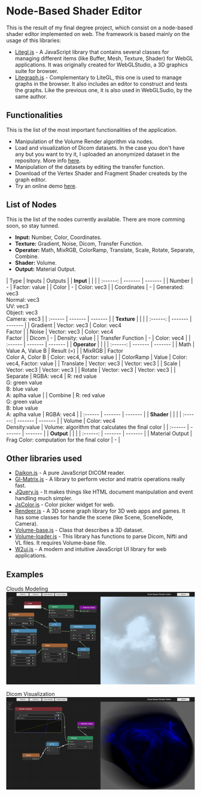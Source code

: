 # Node-Based Shader Editor
 
This is the result of my final degree project, which consist on a node-based shader editor implemented on web. The framework is based mainly on the usage of this libraries:

 * [Litegl.js](https://github.com/jagenjo/litegl.js) - A JavaScript library that contains several classes for managing different items (like Buffer, Mesh, Texture, Shader) for WebGL applications. It was originally created for WebGLStudio, a 3D graphics suite for browser.
 * [Litegraph.js](https://github.com/jagenjo/litegraph.js) - Complementary to LiteGL, this one is used to manage graphs in the browser. It also includes an editor to construct and tests the graphs. Like the previous one, it is also used in WebGLSudio, by the same author.

## Functionalities

This is the list of the most important functionalities of the application.

 * Manipulation of the Volume Render algorithm via nodes.
 * Load and visualization of Dicom datasets. In the case you don't have any but you want to try it, I uploaded an anonymized dataset in the repository. More info [here](https://www.dicomlibrary.com/).
 * Manipulation of the datasets by editing the transfer function.
 * Download of the Vertex Shader and Fragment Shader createds by the graph editor.
 * Try an online demo [here](https://victorubieto.github.io/graph_system/).

## List of Nodes

This is the list of the nodes currently available. There are more comming soon, so stay tunned.

 * **Input:** Number, Color, Coordinates.
 * **Texture:** Gradient, Noise, Dicom, Transfer Function.
 * **Operator:** Math, MixRGB, ColorRamp, Translate, Scale, Rotate, Separate, Combine.
 * **Shader:** Volume.
 * **Output:** Material Output.
 
 | Type |  Inputs | Outputs |
 | **Input** | | |
 | :------: | ------- | ------- |
 | Number | - | Factor: value |
 | Color | - | Color: vec3 |
 | Coordinates | - | Generated: vec3<br/>Normal: vec3<br/>UV: vec3<br/>Object: vec3<br/>Camera: vec3 |
 | :------ | ------- | ------- |
 | **Texture** | | |
 | :------: | ------- | ------- |
 | Gradient | Vector: vec3 | Color: vec4 <br/>Factor |
 | Noise | Vector: vec3 | Color: vec4 <br/>Factor |
 | Dicom | - | Density: value |
 | Transfer Function | - | Color: vec4 |
 | :------ | ------- | ------- |
 | **Operator** | | |
 | :------: | ------- | ------- |
 | Math | Value A, Value B | Result (=) |
 | MixRGB | Factor <br/>Color A, Color B | Color: vec4, Factor: value |
 | ColorRamp | Value | Color: vec4, Factor: value |
 | Translate | Vector: vec3 | Vector: vec3 |
 | Scale | Vector: vec3 | Vector: vec3 |
 | Rotate | Vector: vec3 | Vector: vec3 |
 | Separate | RGBA: vec4 | R: red value<br/>G: green value<br/>B: blue value<br/>A: aplha value |
 | Combine | R: red value<br/>G: green value<br/>B: blue value<br/>A: aplha value | RGBA: vec4 |
 | :------ | ------- | ------- |
 | **Shader** | | |
 | :------: | ------- | ------- |
 | Volume | Color: vec4<br/>Density:value | Volume: algorithm that calculates the final color |
 | :------ | ------- | ------- |
 | **Output** | | |
 | :------: | ------- | ------- |
 | Material Output | Frag Color: computation for the final color | - |

## Other libraries used

 * [Daikon.js](https://github.com/rii-mango/Daikon) - A pure JavaScript DICOM reader. 
 * [Gl-Matrix.js](https://github.com/toji/gl-matrix) - A library to perform vector and matrix operations really fast.
 * [JQuery.js](https://github.com/jquery/jquery) - It makes things like HTML document manipulation and event handling much simpler.
 * [JsColor.js](https://github.com/EastDesire/jscolor) - Color picker widget for web.
 * [Rendeer.js](https://github.com/jagenjo/rendeer.js) - A 3D scene graph library for 3D web apps and games. It has some classes for handle the scene (like Scene, SceneNode, Camera).
 * [Volume-base.js](https://github.com/upf-gti/Volumetrics/blob/master/src/volume-base.js) - Class that describes a 3D dataset.
 * [Volume-loader.js](https://github.com/upf-gti/Volumetrics/blob/master/src/volume-loader.js) - This library has functions to parse Dicom, Nifti and VL files. It requires Volume-base file.
 * [W2ui.js](https://github.com/vitmalina/w2ui) - A modern and intuitive JavaScript UI library for web applications.

## Examples

Clouds Modeling
![alt text](https://github.com/victorubieto/graph_system/blob/master/img/readme_examples/example_clouds.PNG?raw=true)

Dicom Visualization
![alt text](https://github.com/victorubieto/graph_system/blob/master/img/readme_examples/example_torax.PNG?raw=true)

